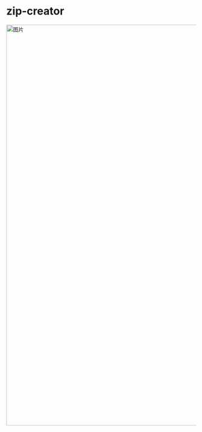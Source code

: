 # zip-creator
<img width="1060" alt="图片" src="https://github.com/user-attachments/assets/2a4355f4-56d5-4f54-934e-722dbfa4a5fe" />
